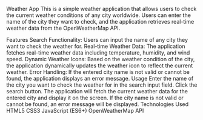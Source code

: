 Weather App
This is a simple weather application that allows users to check the current weather conditions of any city worldwide. Users can enter the name of the city they want to check, and the application retrieves real-time weather data from the OpenWeatherMap API.

Features
Search Functionality: Users can input the name of any city they want to check the weather for.
Real-time Weather Data: The application fetches real-time weather data including temperature, humidity, and wind speed.
Dynamic Weather Icons: Based on the weather condition of the city, the application dynamically updates the weather icon to reflect the current weather.
Error Handling: If the entered city name is not valid or cannot be found, the application displays an error message.
Usage
Enter the name of the city you want to check the weather for in the search input field.
Click the search button.
The application will fetch the current weather data for the entered city and display it on the screen.
If the city name is not valid or cannot be found, an error message will be displayed.
Technologies Used
HTML5
CSS3
JavaScript (ES6+)
OpenWeatherMap API
